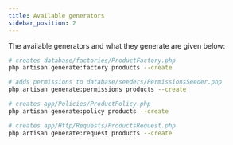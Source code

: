 ```yaml
---
title: Available generators
sidebar_position: 2
---
```


The available generators and what they generate are given below:

```bash
# creates database/factories/ProductFactory.php
php artisan generate:factory products --create

# adds permissions to database/seeders/PermissionsSeeder.php
php artisan generate:permissions products --create

# creates app/Policies/ProductPolicy.php
php artisan generate:policy products --create

# creates app/Http/Requests/ProductsRequest.php
php artisan generate:request products --create
```
